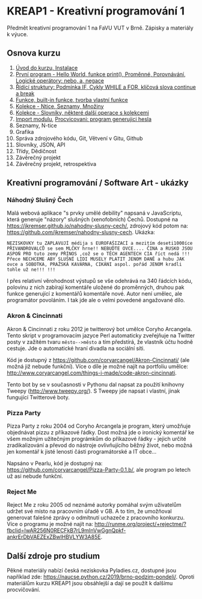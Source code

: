 # KREAP1 - Kreativní programování 1

Předmět kreativní programování 1 na FaVU VUT v Brně.
Zápisky a materiály k výuce.

## Osnova kurzu

1. [Úvod do kurzu, Instalace](1/README.md)
2. [První program - Hello World, funkce print(), Proměnné, Porovnávání, Logické operátory: nebo, a, negace](2/README.md)
3. [Řídící struktury: Podmínka IF, Cykly WHILE a FOR, klíčová slova continue a break](3/README.md)
4. [Funkce, built-in funkce, tvorba vlastní funkce](4/README.md)
5. [Kolekce - Ntice, Seznamy, Množiny](5/README.md)
6. [Kolekce - Slovníky, některé další operace s kolekcemi](6/README.md)
7. [Import modulu](7/README.md), [Procvicovani: program generujici hesla](examples/password-generator)
8. Seznamy, N-tice
9. Grafika
10. Správa zdrojového kódu, Git, Větvení v Gitu, Github
11. Slovníky, JSON, API
12. Třídy, Dědičnost
13. Závěrečný projekt
14. Závěrečný projekt, retrospektiva

## Kreativní programování / Software Art - ukázky

### Náhodný Slušný Čech

Malá webová aplikace "s prvky umělé debility" napsaná v JavaScriptu, která generuje "názory" slušných (xenofobních) Čechů. Dostupné na https://jkremser.github.io/nahodny-slusny-cech/, zdrojový kód potom na: https://github.com/jkremser/nahodny-slusny-cech. Ukázka:

```
NEZISKOVKY tu ZAPLAVUJÍ médija s EUROFAŠIZACÍ a mezitím deseti1000íce PŘIVANDROVALCŮ se sem MLČKY hrne!! NEBUĎTE OVCE.... ČINA a RUSKO JSOU ASPOŇ PRO tuto zemy PŘÍNOS ,což se o TĚCH AGENTECH CIA říct nedá !!! Přece NECHCEME ABY SLUŠNÍ LIDI MUSELY PLATIT JENOM DANĚ a hubu JAK ovce a SOBOTKA, PRAŽSKÁ KAVÁRNA, CIKÁNI aspol. pořád JENOM kradli tohle už ne!!! !!!
```

I přes relativní věrohodnost výstupů se vše odehrává na 340 řádcích kódu, polovinu z nich zabírají komentáře uložené do proměnných, druhou pak funkce generující z komentářů komentáře nové.
Autor není umělec, ale programátor povoláním.
I tak jde ale o velmi povedené angažované dílo.

### Akron & Cincinnati

Akron & Cincinnati z roku 2012 je twitterový bot umělce Coryho Arcangela.
Tento skript v programovacím jazyce Perl automaticky zveřejňuje na Twitter posty v zažitém tvaru `město-->město` a tím předstírá, že vlastník účtu hodně cestuje.
Jde o automatické hraní divadla na sociální síti.

Kód je dostupný z https://github.com/coryarcangel/Akron-Cincinnati/ (ale možná již nebude funkční).
Více o díle je možné najít na portfoliu umělce: http://www.coryarcangel.com/things-i-made/code-akron-cincinnati.

Tento bot by se v současnosti v Pythonu dal napsat za použití knihovny Tweepy (http://www.tweepy.org/).
S Tweepy jde napsat i vlastní, jinak fungující Twitterové boty.

### Pizza Party

Pizza Party z roku 2004 od Coryho Arcangela je program, který umožňuje objednávat pizzu z příkazové řádky.
Dost možná jde o ironický komentář ke všem možným užitečným prográmkům do příkazové řádky - jejich určité zradikalizování a převod do nástroje ovlivňujícího běžný život, nebo možná jen komentář k jisté lenosti části programátorské a IT obce...

Napsáno v Pearlu, kód je dostupný na: https://github.com/coryarcangel/Pizza-Party-0.1.b/, ale program po letech už asi nebude funkční.

### Reject Me

Reject Me z roku 2005 od neznámé autorky pomáhal svým uživatelům udržet své místo na pracovním úřadě v GB.
A to tím, že umožňoval generovat falešné zprávy o odmítnutí uchazeče z pracovního konkurzu.
Více o programu je možné najít na: http://runme.org/project/+rejectme/?fbclid=IwAR256N0RECFkB7rL9mInVwGgnQpkf-ankrErDbVAEZExZBwIHBVLYW3A85E.

## Další zdroje pro studium

Pěkné materiály nabízí česká neziskovka Pyladies.cz, dostupné jsou například zde: https://naucse.python.cz/2019/brno-podzim-pondeli/.
Oproti materiálům kurzu KREAP1 jsou obsáhlejší a dají se použít k dalšímu procvičování.
